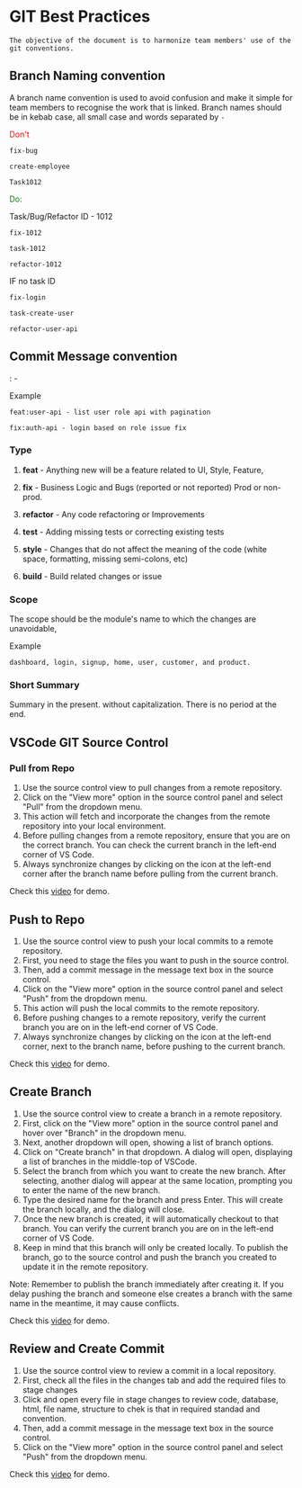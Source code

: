# GIT Best Practices

    The objective of the document is to harmonize team members' use of the git conventions.

## Branch Naming convention

A branch name convention is used to avoid confusion and make it simple for team members to recognise the work that is linked. Branch names should be in kebab case, all small case and words separated by `-`

<span style="color:red">Don't</span>

```
fix-bug

create-employee

Task1012
```

<span style="color:green">Do:</span>

Task/Bug/Refactor ID - 1012

```
fix-1012

task-1012

refactor-1012

```

IF no task ID

```
fix-login

task-create-user

refactor-user-api

```

## Commit Message convention

<type>:<scope> - <short summary>

Example

```
feat:user-api - list user role api with pagination

fix:auth-api - login based on role issue fix

```

### Type

1. **feat** - Anything new will be a feature related to UI, Style, Feature,

2. **fix** - Business Logic and Bugs (reported or not reported) Prod or non-prod.

3. **refactor** - Any code refactoring or Improvements

4. **test** - Adding missing tests or correcting existing tests

5. **style** - Changes that do not affect the meaning of the code (white space, formatting, missing semi-colons, etc)

6. **build** - Build related changes or issue

### Scope

The scope should be the module's name to which the changes are unavoidable,

Example

```
dashboard, login, signup, home, user, customer, and product.
```

### Short Summary

Summary in the present. without capitalization. There is no period at the end.

## VSCode GIT Source Control

### Pull from Repo

1. Use the source control view to pull changes from a remote repository.
2. Click on the "View more" option in the source control panel and select "Pull" from the dropdown menu.
3. This action will fetch and incorporate the changes from the remote repository into your local environment.
4. Before pulling changes from a remote repository, ensure that you are on the correct branch. You can check the current branch in the left-end corner of VS Code.
5. Always synchronize changes by clicking on the icon at the left-end corner after the branch name before pulling from the current branch.

Check this [video](./assets/videos/Git%20pull%20-%20Demo%20using%20VS%20Code.mp4) for demo.

## Push to Repo

1. Use the source control view to push your local commits to a remote repository.
2. First, you need to stage the files you want to push in the source control.
3. Then, add a commit message in the message text box in the source control.
4. Click on the "View more" option in the source control panel and select "Push" from the dropdown menu.
5. This action will push the local commits to the remote repository.
6. Before pushing changes to a remote repository, verify the current branch you are on in the left-end corner of VS Code.
7. Always synchronize changes by clicking on the icon at the left-end corner, next to the branch name, before pushing to the current branch.

Check this [video](./assets/videos/Git%20Push%20-%20Demo%20using%20VS%20Code.mp4) for demo.

## Create Branch

1. Use the source control view to create a branch in a remote repository.
2. First, click on the "View more" option in the source control panel and hover over "Branch" in the dropdown menu.
3. Next, another dropdown will open, showing a list of branch options.
4. Click on "Create branch" in that dropdown. A dialog will open, displaying a list of branches in the middle-top of VSCode.
5. Select the branch from which you want to create the new branch. After selecting, another dialog will appear at the same location, prompting you to enter the name of the new branch.
6. Type the desired name for the branch and press Enter. This will create the branch locally, and the dialog will close.
7. Once the new branch is created, it will automatically checkout to that branch. You can verify the current branch you are on in the left-end corner of VS Code.
8. Keep in mind that this branch will only be created locally. To publish the branch, go to the source control and push the branch you created to update it in the remote repository.

Note: Remember to publish the branch immediately after creating it. If you delay pushing the branch and someone else creates a branch with the same name in the meantime, it may cause conflicts.

Check this [video](./assets/videos/Git%20Create%20Branch%20-%20Demo%20using%20VS%20Code.mp4) for demo.

## Review and Create Commit

1. Use the source control view to review a commit in a local repository.
2. First, check all the files in the changes tab and add the required files to stage changes
3. Click and open every file in stage changes to review code, database, html, file name, structure to chek is that in required standad and convention.
4. Then, add a commit message in the message text box in the source control.
5. Click on the "View more" option in the source control panel and select "Push" from the dropdown menu.

Check this [video](./assets/videos/Git%20Review%20and%20Create%20Commit%20-%20Demo%20using%20VS%20Code.mp4) for demo.
